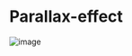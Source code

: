 # Parallax-effect

![image](https://user-images.githubusercontent.com/121433831/215328008-76372b6d-5e09-48ef-93bf-8caf6bf1d089.png)
